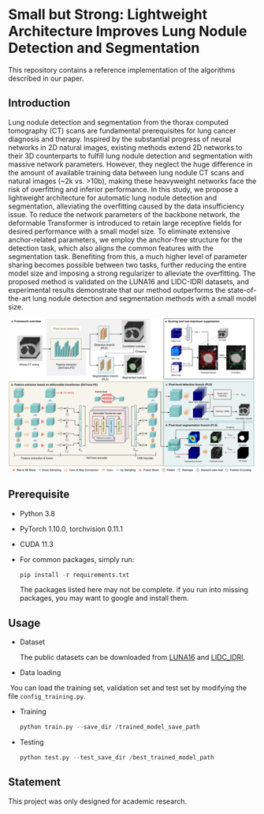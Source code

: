 # Small but Strong: Lightweight Architecture Improves Lung Nodule Detection and Segmentation

This repository contains a reference implementation of the algorithms described in our paper.

## Introduction

Lung nodule detection and segmentation from the thorax computed tomography (CT) scans are fundamental prerequisites for lung cancer diagnosis and therapy. Inspired by the substantial progress of neural networks in 2D natural images, existing methods extend 2D networks to their 3D counterparts to fulfill lung nodule detection and segmentation with massive network parameters. However, they neglect the huge difference in the amount of available training data between lung nodule CT scans and natural images (~2k vs. >10b), making these heavyweight networks face the risk of overfitting and inferior performance. In this study, we propose a lightweight architecture for automatic lung nodule detection and segmentation, alleviating the overfitting caused by the data insufficiency issue. To reduce the network parameters of the backbone network, the deformable Transformer is introduced to retain large receptive fields for desired performance with a small model size. To eliminate extensive anchor-related parameters, we employ the anchor-free structure for the detection task, which also aligns the common features with the segmentation task. Benefiting from this, a much higher level of parameter sharing becomes possible between two tasks, further reducing the entire model size and imposing a strong regularizer to alleviate the overfitting. The proposed method is validated on the LUNA16 and LIDC-IDRI datasets, and experimental results demonstrate that our method outperforms the state-of-the-art lung nodule detection and segmentation methods with a small model size.



![](./Framework.jpg)



## Prerequisite

- Python 3.8

- PyTorch 1.10.0, torchvision 0.11.1

- CUDA 11.3

- For common packages, simply run:

  ```python
  pip install -r requirements.txt
  ```

  The packages listed here may not be complete. if you run into missing packages, you may want to google and install them.

## Usage

- Dataset

  The public datasets can be downloaded from [LUNA16](https://luna16.grand-challenge.org/data/) and [LIDC_IDRI](https://www.cancerimagingarchive.net/nbia-search/?CollectionCriteria=LIDC-IDRI).

- Data loading

​	You can load the training set, validation set and test set by modifying the file `config_training.py`.

- Training	

  ```python
  python train.py --save_dir /trained_model_save_path
  ```

- Testing

  ```python
  python test.py --test_save_dir /best_trained_model_path
  ```

## Statement

This project was only designed for academic research.
